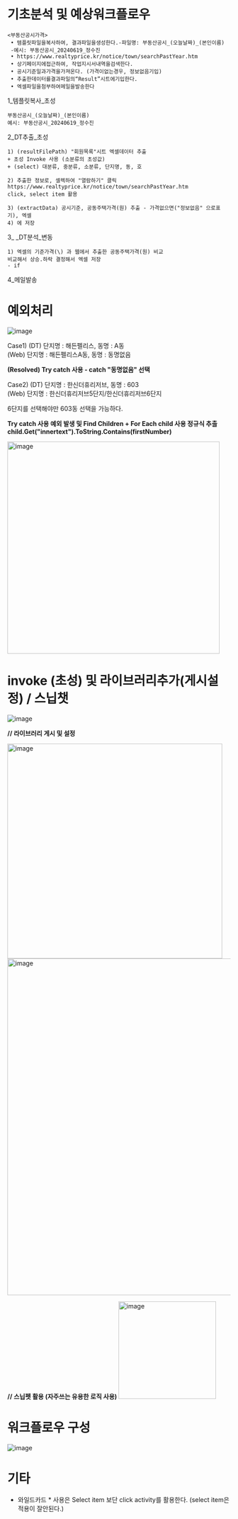 

# 기초분석 및 예상워크플로우

	<부동산공시가격>
	 • 템플릿파일을복사하여, 결과파일을생성한다.-파일명: 부동산공시_(오늘날짜)_(본인이름)
	 -예시: 부동산공시_20240619_정수진
	 • https://www.realtyprice.kr/notice/town/searchPastYear.htm
	 • 상기페이지에접근하여, 작업지시서내역을검색한다.
	 • 공시기준일과가격을가져온다. (가격이없는경우, 정보없음기입)
	 • 추출한데이터를결과파일의“Result”시트에기입한다.
	 • 엑셀파일을첨부하여메일을발송한다


1_템플릿복사_초성

	부동산공시_(오늘날짜)_(본인이름)
	예시: 부동산공시_20240619_정수진

2_DT추출_초성

	1) (resultFilePath) "회원목록"시트 엑셀데이터 추출
	+ 초성 Invoke 사용 (소분류의 초성값)
	+ (select) 대분류, 중분류, 소분류, 단지명, 동, 호
	
	2) 추출한 정보로, 셀렉하여 "열람하기" 클릭 
	https://www.realtyprice.kr/notice/town/searchPastYear.htm
	click, select item 활용  
	
	3) (extractData) 공시기준, 공동주택가격(원) 추출 - 가격없으면("정보없음" 으로표기), 엑셀
	4) 에 저장  
	

3_ _DT분석_변동

	1) 엑셀의 기준가격(\) 과 웹에서 추출한 공동주택가격(원) 비교
	비교해서 상승.하락 결정해서 엑셀 저장  
	- if

4_메일발송 



# 예외처리

![image](https://github.com/jaegyuyoo/automation/assets/57005741/3099b8bd-ad79-4617-9ec6-d68ecf32cb84)

Case1)
(DT) 단지명 : 해든펠리스, 동명 : A동  
(Web) 단지명 : 해든펠리스A동, 동명 : 동명없음 

**(Resolved) Try catch 사용 - catch "동명없음" 선택** 

Case2)
(DT) 단지명 : 한신더휴리저브, 동명 : 603  
(Web) 단지명 : 한신더휴리저브5단지/한신더휴리저브6단지

6단지를 선택해야만 603동 선택을 가능하다.

**Try catch 사용 예외 발생 및  Find Children + For Each child 사용 정규식 추출** 
**child.Get("innertext").ToString.Contains(firstNumber)**

<img width="479" alt="image" src="https://github.com/jaegyuyoo/automation/assets/57005741/2bf76866-1e61-48b3-9995-930faa648095">


# invoke (초성) 및 라이브러리추가(게시설정) / 스닙챗 

![image](https://github.com/jaegyuyoo/automation/assets/57005741/952a3774-475b-4be9-b07e-0dd3010b48a3)

**// 라이브러리 게시 및 설정**

<img width="485" alt="image" src="https://github.com/jaegyuyoo/automation/assets/57005741/64d31c97-d63f-42c4-838f-c75a15762656">
<img width="760" alt="image" src="https://github.com/jaegyuyoo/automation/assets/57005741/d1c8d456-1e4a-41ca-800f-88cc610a0f07">

**// 스닙펫 활용 (자주쓰는 유용한 로직 사용)**
<img width="220" alt="image" src="https://github.com/jaegyuyoo/automation/assets/57005741/4c174ed2-cc18-4548-9ddc-cdf86440b68e">

# 워크플로우 구성 

![image](https://github.com/jaegyuyoo/automation/assets/57005741/abf699ce-4e2a-4cbc-94b2-b979a5eaaff8)


# 기타
- 와일드카드 * 사용은 Select item 보단 click activity를 활용한다. (select item은 적용이 잘안된다.)

